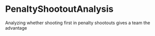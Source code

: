 # PenaltyShootoutAnalysis
Analyzing whether shooting first in penalty shootouts gives a team the advantage
